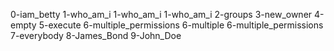 0-iam_betty
1-who_am_i
1-who_am_i
1-who_am_i
2-groups
3-new_owner
4-empty
5-execute
6-multiple_permissions
6-multiple
6-multiple_permissions
7-everybody
8-James_Bond
9-John_Doe
